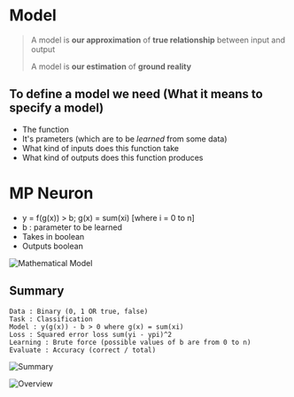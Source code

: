 # Model

> A model is **our approximation** of **true relationship** between input and output
>
> A model is **our estimation** of **ground reality**

## To define a model we need (What it means to specify a model)
- The function
- It's prameters (which are to be *learned* from some data)
- What kind of inputs does this function take
- What kind of outputs does this function produces

# MP Neuron
- y = f(g(x)) > b; g(x) = sum(xi) [where i = 0 to n]
- b : parameter to be learned
- Takes in boolean
- Outputs boolean

![Mathematical Model](data/ml-ofl/8-mp-neuron/image.png)


## Summary
```
Data : Binary (0, 1 OR true, false)
Task : Classification
Model : y(g(x)) - b > 0 where g(x) = sum(xi)
Loss : Squared error loss sum(yi - ypi)^2
Learning : Brute force (possible values of b are from 0 to n)
Evaluate : Accuracy (correct / total)
```

![Summary](data/ml-ofl/8-mp-neuron/image-1.png)

![Overview](data/ml-ofl/8-mp-neuron/image-2.png)